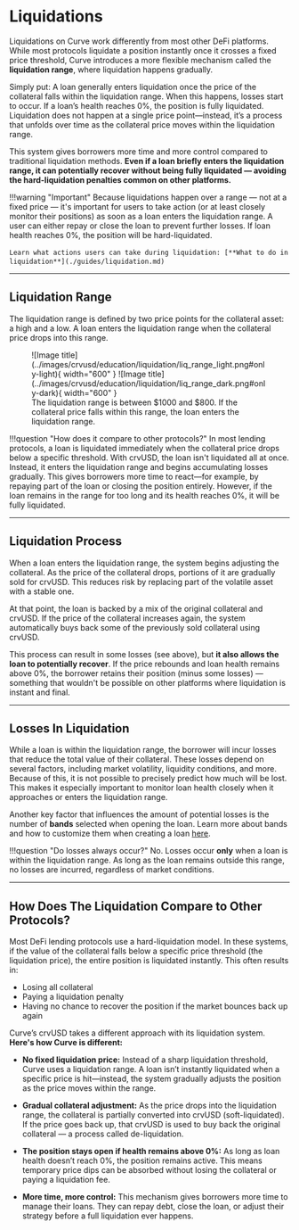 <h1>Liquidations</h1>

Liquidations on Curve work differently from most other DeFi platforms. While most protocols liquidate a position instantly once it crosses a fixed price threshold, Curve introduces a more flexible mechanism called the **liquidation range**, where liquidation happens gradually.

Simply put: A loan generally enters liquidation once the price of the collateral falls within the liquidation range. When this happens, losses start to occur. If a loan’s health reaches 0%, the position is fully liquidated. Liquidation does not happen at a single price point—instead, it’s a process that unfolds over time as the collateral price moves within the liquidation range.

This system gives borrowers more time and more control compared to traditional liquidation methods.
**Even if a loan briefly enters the liquidation range, it can potentially recover without being fully liquidated — avoiding the hard-liquidation penalties common on other platforms.**

!!!warning "Important"
    Because liquidations happen over a range — not at a fixed price — it's important for users to take action (or at least closely monitor their positions) as soon as a loan enters the liquidation range. A user can either repay or close the loan to prevent further losses. If loan health reaches 0%, the position will be hard-liquidated.

    Learn what actions users can take during liquidation: [**What to do in liquidation**](./guides/liquidation.md)

---

## **Liquidation Range**

The liquidation range is defined by two price points for the collateral asset: a high and a low. A loan enters the liquidation range when the collateral price drops into this range.

<figure markdown="span">
    ![Image title](../images/crvusd/education/liquidation/liq_range_light.png#only-light){ width="600" }
    ![Image title](../images/crvusd/education/liquidation/liq_range_dark.png#only-dark){ width="600" }
<figcaption>The liquidation range is between $1000 and $800. If the collateral price falls within this range, the loan enters the liquidation range.</figcaption>
</figure>

!!!question "How does it compare to other protocols?"
    In most lending protocols, a loan is liquidated immediately when the collateral price drops below a specific threshold. With crvUSD, the loan isn't liquidated all at once. Instead, it enters the liquidation range and begins accumulating losses gradually. This gives borrowers more time to react—for example, by repaying part of the loan or closing the position entirely. However, if the loan remains in the range for too long and its health reaches 0%, it will be fully liquidated.

---

## **Liquidation Process**

When a loan enters the liquidation range, the system begins adjusting the collateral. As the price of the collateral drops, portions of it are gradually sold for crvUSD. This reduces risk by replacing part of the volatile asset with a stable one.

At that point, the loan is backed by a mix of the original collateral and crvUSD. If the price of the collateral increases again, the system automatically buys back some of the previously sold collateral using crvUSD.

This process can result in some losses (see above), but **it also allows the loan to potentially recover**. If the price rebounds and loan health remains above 0%, the borrower retains their position (minus some losses) — something that wouldn't be possible on other platforms where liquidation is instant and final.

---

## **Losses In Liquidation**

While a loan is within the liquidation range, the borrower will incur losses that reduce the total value of their collateral. These losses depend on several factors, including market volatility, liquidity conditions, and more. Because of this, it is not possible to precisely predict how much will be lost. This makes it especially important to monitor loan health closely when it approaches or enters the liquidation range.

Another key factor that influences the amount of potential losses is the number of **bands** selected when opening the loan. Learn more about bands and how to customize them when creating a loan [here](./guides/intermediate/custom-bands.md).

!!!question "Do losses always occur?"
    No. Losses occur **only** when a loan is within the liquidation range. As long as the loan remains outside this range, no losses are incurred, regardless of market conditions.

---

## **How Does The Liquidation Compare to Other Protocols?**

Most DeFi lending protocols use a hard-liquidation model. In these systems, if the value of the collateral falls below a specific price threshold (the liquidation price), the entire position is liquidated instantly. This often results in:

- Losing all collateral
- Paying a liquidation penalty
- Having no chance to recover the position if the market bounces back up again

Curve’s crvUSD takes a different approach with its liquidation system. **Here's how Curve is different:**

- **No fixed liquidation price:** Instead of a sharp liquidation threshold, Curve uses a liquidation range. A loan isn’t instantly liquidated when a specific price is hit—instead, the system gradually adjusts the position as the price moves within the range.

- **Gradual collateral adjustment:** As the price drops into the liquidation range, the collateral is partially converted into crvUSD (soft-liquidated). If the price goes back up, that crvUSD is used to buy back the original collateral — a process called de-liquidation.

- **The position stays open if health remains above 0%:** As long as loan health doesn’t reach 0%, the position remains active. This means temporary price dips can be absorbed without losing the collateral or paying a liquidation fee.

- **More time, more control:** This mechanism gives borrowers more time to manage their loans. They can repay debt, close the loan, or adjust their strategy before a full liquidation ever happens.
